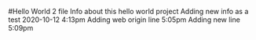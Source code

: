 #Hello World 2 file
Info about this hello world project
Adding new info as a test 2020-10-12 4:13pm
Adding web origin line 5:05pm
Adding new line 5:09pm
